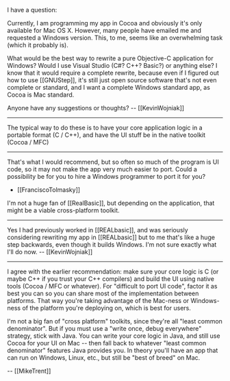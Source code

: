 I have a question:

Currently, I am programming my app in Cocoa and obviously it's only available for Mac OS X. However, many people have emailed me and requested a Windows version. This, to me, seems like an overwhelming task (which it probably is).

What would be the best way to rewrite a pure Objective-C application for Windows? Would I use Visual Studio (C#? C++? Basic?) or anything else? I know that it would require a complete rewrite, because even if I figured out how to use [[GNUStep]], it's still just open source software that's not even complete or standard, and I want a complete Windows standard app, as Cocoa is Mac standard.

Anyone have any suggestions or thoughts? -- [[KevinWojniak]]

----

The typical way to do these is to have your core application logic in a portable format (C / C++), and have the UI stuff be in the native toolkit (Cocoa / MFC)

----

That's what I would recommend, but so often so much of the program is UI code, so it may not make the app very much easier to port.  Could a possibility be for you to hire a Windows programmer to port it for you?

- [[FranciscoTolmasky]]

I'm not a huge fan of [[RealBasic]], but depending on the application, that might be a viable cross-platform toolkit.

----

Yes I had previously worked in [[REALbasic]], and was seriously considering rewriting my app in [[REALbasic]] but to me that's like a huge step backwards, even though it builds Windows. I'm not sure exactly what I'll do now. -- [[KevinWojniak]]

----

I agree with the earlier recommendation: make sure your core logic is C (or maybe C++ if you trust your C++ compilers) and build the UI using native tools (Cocoa / MFC or whatever). For "difficult to port UI code", factor it as best you can so you can share most of the implementation between platforms. That way you're taking advantage of the Mac-ness or Windows-ness of the platform you're deploying on, which is best for users.

I'm not a big fan of "cross platform" toolkits, since they're all "least common denominator". But if you must use a "write once, debug everywhere" strategy, stick with Java. You can write your core logic in Java, and still use Cocoa for your UI on Mac -- then fall back to whatever "least common denominator" features Java provides you. In theory you'll have an app that can run on Windows, Linux, etc., but still be "best of breed" on Mac.

-- [[MikeTrent]]